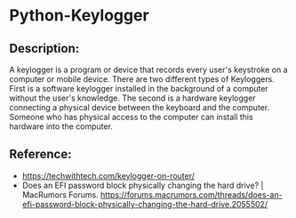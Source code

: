 # Python-Keylogger
## Description:
A keylogger is a program or device that records every user's keystroke on a computer or mobile device.
There are two different types of Keyloggers. First is a software keylogger installed in the background of
a computer without the user's knowledge. The second is a hardware keylogger connecting a physical device between the keyboard and the computer. Someone who has physical access to the computer can install this hardware into the computer.
## Reference:
- https://techwithtech.com/keylogger-on-router/
- Does an EFI password block physically changing the hard drive? | MacRumors Forums. https://forums.macrumors.com/threads/does-an-efi-password-block-physically-changing-the-hard-drive.2055502/